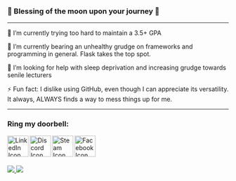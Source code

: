 ### 🧿 Blessing of the moon upon your journey 🧿
<hr>

🔭 I’m currently trying too hard to maintain a 3.5+ GPA

🌱 I’m currently bearing an unhealthy grudge on frameworks and programming in general. Flask takes the top spot.

🤔 I’m looking for help with sleep deprivation and increasing grudge towards senile lecturers

⚡ Fun fact: I dislike using GitHub, even though I can appreciate its versatility. It always, ALWAYS finds a way to mess things up for me.

<hr>

### Ring my doorbell:
<div>
  <a href="https://www.linkedin.com/in/jason-a-363305116/">
    <img align="left" alt="LinkedIn Icon" width="48px" src="https://img.icons8.com/fluent/50/000000/linkedin.png"/>
  </a>
  
  <a href="https://discord.com/users/4106"> 
    <img align="left" alt="Discord Icon" width="48px" src="https://img.icons8.com/fluent/48/000000/discord-new-logo.png"/>
  </a>
  
  <a href="https://steamcommunity.com/id/fxlja1411/"> 
    <img align="left" alt="Steam Icon" width="48px" src="https://img.icons8.com/fluent/48/000000/steam.png"/>
  </a>

  <a href="https://www.facebook.com/fxlja1411/">
    <img align="left" alt="Facebook Icon" width="48px" src="https://img.icons8.com/fluent/48/000000/facebook-new.png"/>
  </a>
  
  <br>
  <br>
  <br>
  <br>
</div>

<div>
  <a href="">
    <img src="https://github-readme-stats.vercel.app/api?username=FXLJA&include_all_commits=true&show_icons=true&count_private=true&theme=react">
  </a>
  <a href="">
    <img src="https://github-readme-stats.vercel.app/api/top-langs/?username=FXLJA&langs_count=8&exclude_repo=hrd-biemers&hide=batchfile,shaderlab,hlsl&layout=compact&theme=react">
  </a>	
</div>
